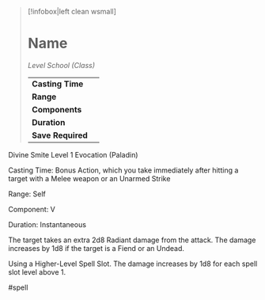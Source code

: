> [!infobox|left clean wsmall]
> # Name
> *Level School (Class)*
> 
> | | |
> | - | - |
> | **Casting Time** | |
> | **Range** | |
> | **Components** | |
> | **Duration** | |
> | **Save Required** | |


Divine Smite
Level 1 Evocation (Paladin)

Casting Time: Bonus Action, which you take immediately after hitting a target with a Melee weapon or an Unarmed Strike

Range: Self

Component: V

Duration: Instantaneous

The target takes an extra 2d8 Radiant damage from the attack. The damage increases by 1d8 if the target is a Fiend or an Undead.

Using a Higher-Level Spell Slot. The damage increases by 1d8 for each spell slot level above 1.

#spell